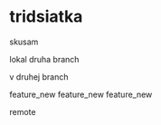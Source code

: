 # tridsiatka
skusam

lokal druha branch

v druhej branch


feature_new
feature_new
feature_new

remote





